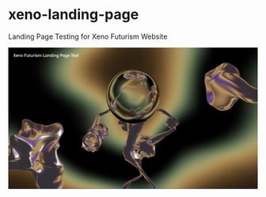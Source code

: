 # xeno-landing-page
Landing Page Testing for Xeno Futurism Website

![Screenshot of Landing Page](https://github.com/deliriouspointblanc/xeno-landing-page/blob/main/screenshot.png)
